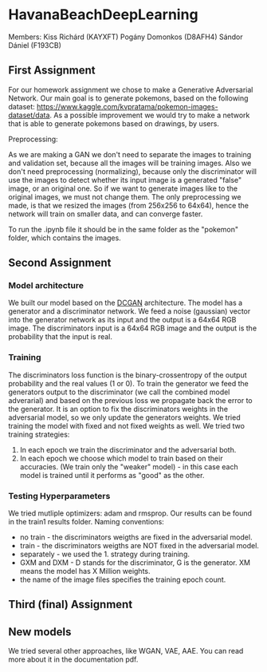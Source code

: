 # HavanaBeachDeepLearning
Members:
Kiss Richárd  (KAYXFT)
Pogány Domonkos (D8AFH4)
Sándor Dániel (F193CB)

## First Assignment
For our homework assignment we chose to make a Generative Adversarial Network. Our main goal is to generate pokemons, based on the following dataset: https://www.kaggle.com/kvpratama/pokemon-images-dataset/data. As a possible improvement we would try to make a network that is able to generate pokemons based on drawings, by users.

Preprocessing:

As we are making a GAN we don't need to separate the images to training and validation set, because all the images will be training images.
Also we don't need preprocessing (normalizing), because only the discriminator will use the images to detect whether its input image is a generated "false" image, or an original one. So if we want to generate images like to the original images, we must not change them.
The only preprocessing we made, is that we resized the images (from 256x256 to 64x64), hence the network will train on smaller data, and can converge faster.

To run the .ipynb file it should be in the same folder as the "pokemon" folder, which contains the images.


## Second Assignment
### Model architecture
We built our model based on the [DCGAN](https://arxiv.org/pdf/1511.06434.pdf) architecture. The model has a generator and a discriminator network. We feed a noise (gaussian) vector into the generator network as its input and the output is a 64x64 RGB image. The discriminators input is a 64x64 RGB image and the output is the probability that the input is real.
### Training
The discriminators loss function is the binary-crossentropy of the output probability and the real values (1 or 0). To train the generator we feed the generators output to the discriminator (we call the combined model adverarial) and based on the previous loss we propagate back the error to the generator. 
It is an option to fix the discriminators weights in the adversarial model, so we only update the generators weights. We tried training the model with fixed and not fixed weights as well. 
We tried two training strategies:
1. In each epoch we train the discriminator and the adversarial both.
2. In each epoch we choose which model to train based on their accuracies. (We train only the "weaker" model) - in this case each model is trained until it performs as "good" as the other.
### Testing Hyperparameters
We tried mutliple optimizers: adam and rmsprop. Our results can be found in the train1 results folder.
Naming conventions:
* no train - the discriminators weigths are fixed in the adversarial model.
* train - the discriminators weigths are NOT fixed in the adversarial model.
* separately - we used the 1. strategy during training.
* GXM and DXM - D stands for the discriminator, G is the generator. XM means the model has X Million weights.
* the name of the image files specifies the training epoch count.

## Third (final) Assignment
## New models
We tried several other approaches, like WGAN, VAE, AAE. You can read more about it in the documentation pdf.
